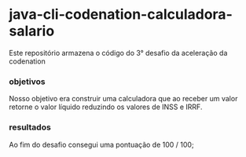 # java-cli-codenation-calculadora-salario
Este repositório armazena o código do 3° desafio da aceleração da codenation

### objetivos
Nosso objetivo era construir uma calculadora que ao receber um valor retorne o valor líquido reduzindo os valores de INSS e IRRF.

### resultados
Ao fim do desafio consegui uma pontuação de 100 / 100;